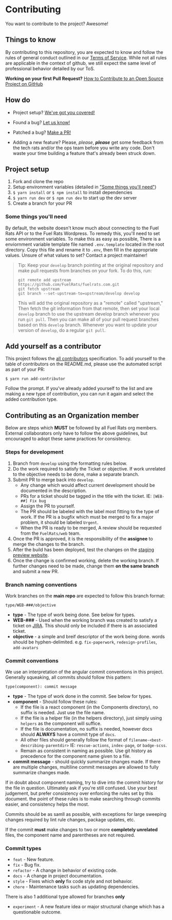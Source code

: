 # Contributing

You want to contribute to the project? Awesome!

## Things to know

By contributing to this repository, you are expected to know and follow the rules of general conduct outlined in our [Terms of Service][fuelrats-tos]. While not all rules are applicable in the context of github, we still expect the same level of professional behavior detailed by our ToS.

**Working on your first Pull Request?**
[How to Contribute to an Open Source Project on GitHub][egghead]

## How do

* Project setup?
  [We've got you covered!](#project-setup)

* Found a bug?
  [Let us know!][bugs]

* Patched a bug?
  [Make a PR!][new-pr]

* Adding a new feature?
  Please, *please*, ***please*** get some feedback from the tech rats and/or the ops team before you write any code. Don't waste your time building a feature that's already been struck down.

## Project setup

1. Fork and clone the repo
1. Setup environment variables (detailed in ["Some things you'll need"](#some-things-youll-need))
1. `$ yarn install` or `$ npm install` to install dependencies
1. `$ yarn run dev` or `$ npm run dev` to start up the dev server
1. Create a branch for your PR

### Some things you'll need

By default, the website doesn't know much about connecting to the Fuel Rats API or to the Fuel Rats Wordpress. To remedy this, you'll need to set some environment variables. To make this as easy as possible, There is a enviornment variable template file named `.env.template` located in the root directory. Copy this file and rename it to `.env`, then fill in the appropriate values. Unsure of what values to set? Contact a project maintainer!

> Tip: Keep your `develop` branch pointing at the original repository and make
> pull requests from branches on your fork. To do this, run:
>
> ```
> git remote add upstream https://github.com/FuelRats/fuelrats.com.git
> git fetch upstream
> git branch --set-upstream-to=upstream/develop develop
> ```
>
> This will add the original repository as a "remote" called "upstream,"
> Then fetch the git information from that remote, then set your local `develop`
> branch to use the upstream develop branch whenever you run `git pull`.
> Then you can make all of your pull request branches based on this `develop`
> branch. Whenever you want to update your version of `develop`, do a regular
> `git pull`.

## Add yourself as a contributor

This project follows the [all contributors][all-contributors] specification. To add yourself to the table of contributors on the README.md, please use the automated script as part of your PR:

```console
$ yarn run add-contributor
```

Follow the prompt. If you've already added yourself to the list and are making a new type of contribution, you can run it again and select the added contribution type.

## Contributing as an Organization member

Below are steps which **MUST** be followed by all Fuel Rats org members. External collaborators only have to follow the above guidelines, but encouraged to adopt these same practices for consistency.

### Steps for development

1. Branch from `develop` using the formatting rules below.
2. Do the work required to satisfy the Ticket or objective. If work unrelated to the objective needs to be done, make a separate branch.
3. Submit PR to merge back into `develop`.
    * Any change which would affect current development should be documented in the description.
    * PRs for a ticket should be tagged in the title with the ticket. IE: `[WEB-##] Fix bug`
    * Assign the PR to yourself.
    * The PR should be labeled with the label most fitting to the type of work. If the PR is a bugfix which must be merged to fix a major problem, it should be labeled `Urgent`.
    * When the PR is ready to be merged, A review should be requested from the `FuelRats/web` team.
4. Once the PR is approved, it is the responsibility of the **assignee** to merge the changes to the branch.
5. After the build has been deployed, test the changes on the [staging preview website][testsite].
6. Once the change is confirmed working, delete the working branch. If further changes need to be made, change them **on the same branch** and submit a new PR.





### Branch naming conventions

Work branches on the **main repo** are expected to follow this branch format:

```
type/WEB-###/objective
```
* **type** - The type of work being done. See below for types.
* **WEB-###** - Used when the working branch was created to satisfy a ticket on [JIRA][jira]. This should only be included if there is an associated ticket.
* **objective** - a simple and breif descriptor of the work being done. words should be hyphen-delimited. e.g. `fix-paperwork`, `redesign-profiles`, `add-avatars`





### Commit conventions

We use an interpretation of the angular commit conventions in this project. Generally squeaking, all commits should follow this pattern:
```
type(component): commit message
```
* **type** - The type of work done in the commit. See below for types.
* **component** - Should follow these rules:
    * If the file is a react component (in the Components directory), no suffix is needed. Just use the file name.
    * If the file is a helper file (in the helpers directory), just simply using `helpers` as the component will suffice.
    * If the file is documentation, no suffix is needed, however docs should **ALWAYS** have a commit type of `docs`.
    * All other files should generally follow the format of `filename-<best-describing-parentdir>` IE: `rescue-actions`, `index-page`, or `badge-scss`.
    * Remain as consistent in naming as possible. Use git history as precedence for the component name given to a file.
* **commit message** - should quickly summarize changes made. If there are multiple changes, multiline commit messages are allowed to fully summarize changes made.

If in doubt about component naming, try to dive into the commit history for the file in question. Ultimately ask if you're still confused. Use your best judgement, but prefer consistency over enforcing the rules set by this document. the point of these rules is to make searching through commits easier, and consistency helps the most.

Commits should be as samll as possible, with exceptions for large sweeping changes required by lint rule changes, package updates, etc.

If the commit **must** make changes to two or more **completely unrelated** files, the component name and parentheses are not required.


### Commit types
* `feat` - New feature.
* `fix` - Bug fix.
* `refactor` - A change in behavior of existing code.
* `docs` - A change in project documentation.
* `style` - Fixes which **only** fix code style and not behavior.
* `chore` - Maintenance tasks such as updating dependencies.

There is also 1 additional type allowed for branches **only**

* `experiment` - A new feature idea or major structural change which has a questionable outcome.

[fuelrats-tos]: https://fuelrats.com/terms-of-service
[all-contributors]: https://github.com/kentcdodds/all-contributors
[testsite]: https://dev.fuelrats.com/
[bugs]: https://jira.fuelrats.com/servicedesk/customer/portal/2/create/4
[egghead]: https://egghead.io/series/how-to-contribute-to-an-open-source-project-on-github
[jira]: https://jira.fuelrats.com/browse/WEB
[new-pr]: https://github.com/FuelRats/fuelrats.com/compare
[ops-email]: mailto:ops@fuelrats.com
